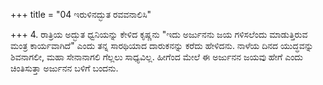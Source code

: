 +++
title = "04 ಇರುಳಿನದ್ಭುತ ರವವನಾಲಿಸಿ"

+++
4. ರಾತ್ರಿಯ ಅದ್ಭುತ ಧ್ವನಿಯನ್ನು ಕೇಳಿದ ಕೃಷ್ಣನು "ಇದು ಅರ್ಜುನನು ಜಯ ಗಳಿಸಲೆಂದು ಮಾಡುತ್ತಿರುವ ಮಂತ್ರ ಕಾರ್ಯವಾಗಿದೆ" ಎಂದು ತನ್ನ ಸಾರಥಿಯಾದ ದಾರುಕನನ್ನು ಕರೆದು ಹೇಳಿದನು. ನಾಳೆಯ ದಿನದ ಯುದ್ಧವನ್ನು ಶಿವನಾಗಲೀ, ಮಹಾ ಸೇನಾನಾಗಲಿ ಗೆಲ್ಲಲು ಸಾಧ್ಯವಿಲ್ಲ. ಹೀಗೆಂದ ಮೇಲೆ ಈ ಅರ್ಜುನನ ಜಯವು ಹೇಗೆ ಎಂದು ಚಿಂತಿಸುತ್ತಾ ಅರ್ಜುನನ ಬಳಿಗೆ ಬಂದನು.